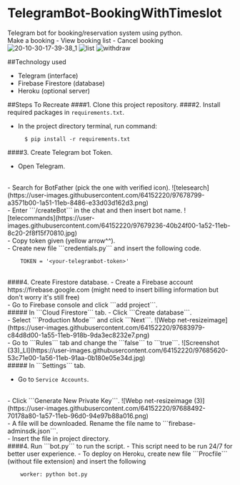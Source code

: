 # TelegramBot-BookingWithTimeslot

Telegram bot for booking/reservation system using python.
<br>
Make a booking - View booking list - Cancel booking
![20-10-30-17-39-38_1](https://user-images.githubusercontent.com/64152220/97693310-372ee400-1a5e-11eb-8bc9-447e9ea98bb8.gif)  ![list](https://user-images.githubusercontent.com/64152220/97693784-e966ab80-1a5e-11eb-8624-dda6a5e14776.gif)  ![withdraw](https://user-images.githubusercontent.com/64152220/97693894-0f8c4b80-1a5f-11eb-99e7-ab0253e90e74.gif)

##Technology used
- Telegram (interface)
- Firebase Firestore (database)
- Heroku (optional server)

##Steps To Recreate
####1. Clone this project repository.
####2. Install required packages in ```requirements.txt```.
- In the project directory terminal, run command:
  
        $ pip install -r requirements.txt
####3. Create Telegram bot Token.
- Open Telegram.
 <br>
- Search for BotFather (pick the one with verified icon).
    ![telesearch](https://user-images.githubusercontent.com/64152220/97678799-a3571b00-1a51-11eb-8486-e33d03d162d3.png)
 <br>
- Enter ```/createBot``` in the chat and then insert bot name.
    ![telecommands](https://user-images.githubusercontent.com/64152220/97679236-40b24f00-1a52-11eb-8c20-2f8f15f70810.jpg)
 <br>
- Copy token given (yellow arrow^^).
<br>
- Create new file ```credentials.py``` and insert the following code.
  
        TOKEN = '<your-telegrambot-token>' 
<br>
####4. Create Firestore database.
- Create a Firebase account https://firebase.google.com (might need to insert billing information but don't worry it's still free)
<br>
- Go to Firebase console and click ```add project```.
<br>
##### In ```Cloud Firestore``` tab.
- Click ```Create database```.
<br>
- Select ```Production Mode``` and click ```Next```.
  ![Webp net-resizeimage](https://user-images.githubusercontent.com/64152220/97683979-c84d8d00-1a55-11eb-918b-9da3ec8232e7.png)
<br>
- Go to ```Rules``` tab and change the ```false``` to ```true```.
![Screenshot (33)_LI](https://user-images.githubusercontent.com/64152220/97685620-53c71e00-1a56-11eb-91aa-0b180e05e34d.jpg)
<br>
##### In ```Settings``` tab.

- Go to ```Service Accounts```.
<br>
- Click ```Generate New Private Key```.
![Webp net-resizeimage (3)](https://user-images.githubusercontent.com/64152220/97688492-70178a80-1a57-11eb-96d0-94e97b88a016.png)
<br>
- A file will be downloaded. Rename the file name to ```firebase-adminsdk.json```.
<br>
- Insert the file in project directory.
<br>
####4. Run ```bot.py``` to run the script.
- This script need to be run 24/7 for better user experience.
- To deploy on Heroku, create new file ```Procfile``` (without file extension) and insert the following
  
        worker: python bot.py
